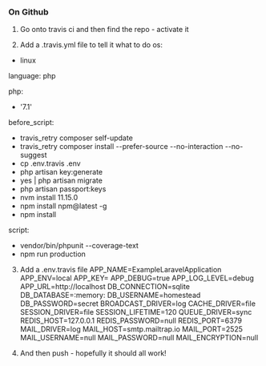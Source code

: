 ### On Github

1. Go onto travis ci and then find the repo - activate it

2. Add a .travis.yml file to tell it what to do 
os:
  - linux

language: php

php:
  - '7.1'

before_script:
  - travis_retry composer self-update
  - travis_retry composer install --prefer-source --no-interaction --no-suggest
  - cp .env.travis .env
  - php artisan key:generate
  - yes | php artisan migrate
  - php artisan passport:keys
  - nvm install 11.15.0
  - npm install npm@latest -g
  - npm install

script:
  - vendor/bin/phpunit --coverage-text
  - npm run production

3. Add a .env.travis file 
APP_NAME=ExampleLaravelApplication
APP_ENV=local
APP_KEY=
APP_DEBUG=true
APP_LOG_LEVEL=debug
APP_URL=http://localhost
DB_CONNECTION=sqlite
DB_DATABASE=:memory:
DB_USERNAME=homestead
DB_PASSWORD=secret
BROADCAST_DRIVER=log
CACHE_DRIVER=file
SESSION_DRIVER=file
SESSION_LIFETIME=120
QUEUE_DRIVER=sync
REDIS_HOST=127.0.0.1
REDIS_PASSWORD=null
REDIS_PORT=6379
MAIL_DRIVER=log
MAIL_HOST=smtp.mailtrap.io
MAIL_PORT=2525
MAIL_USERNAME=null
MAIL_PASSWORD=null
MAIL_ENCRYPTION=null

4. And then push - hopefully it should all work!
